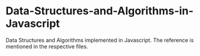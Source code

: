 # Data-Structures-and-Algorithms-in-Javascript
Data Structures and Algorithms implemented in Javascript. The reference is mentioned in the respective files.
